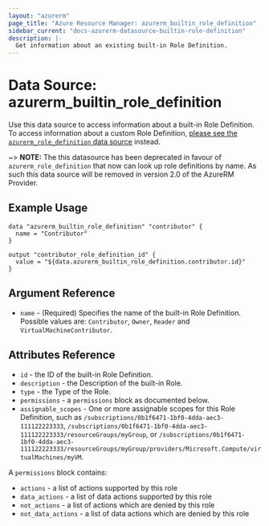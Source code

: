 ```yaml
---
layout: "azurerm"
page_title: "Azure Resource Manager: azurerm_builtin_role_definition"
sidebar_current: "docs-azurerm-datasource-builtin-role-definition"
description: |-
  Get information about an existing built-in Role Definition.
---
```


# Data Source: azurerm_builtin_role_definition

Use this data source to access information about a built-in Role Definition. To access information about a custom Role Definition, [please see the `azurerm_role_definition` data source](role_definition.html) instead.

~> **NOTE:** The this datasource has been deprecated in favour of `azurerm_role_definition` that now can look up role definitions by name. As such this data source will be removed in version 2.0 of the AzureRM Provider.

## Example Usage

```hcl
data "azurerm_builtin_role_definition" "contributor" {
  name = "Contributor"
}

output "contributor_role_definition_id" {
  value = "${data.azurerm_builtin_role_definition.contributor.id}"
}
```

## Argument Reference

* `name` - (Required) Specifies the name of the built-in Role Definition. Possible values are: `Contributor`, `Owner`, `Reader` and `VirtualMachineContributor`.


## Attributes Reference

* `id` - the ID of the built-in Role Definition.
* `description` - the Description of the built-in Role.
* `type` - the Type of the Role.
* `permissions` - a `permissions` block as documented below.
* `assignable_scopes` - One or more assignable scopes for this Role Definition, such as `/subscriptions/0b1f6471-1bf0-4dda-aec3-111122223333`, `/subscriptions/0b1f6471-1bf0-4dda-aec3-111122223333/resourceGroups/myGroup`, or `/subscriptions/0b1f6471-1bf0-4dda-aec3-111122223333/resourceGroups/myGroup/providers/Microsoft.Compute/virtualMachines/myVM`.

A `permissions` block contains:

* `actions` - a list of actions supported by this role
* `data_actions` - a list of data actions supported by this role
* `not_actions` - a list of actions which are denied by this role
* `not_data_actions` - a list of data actions which are denied by this role
